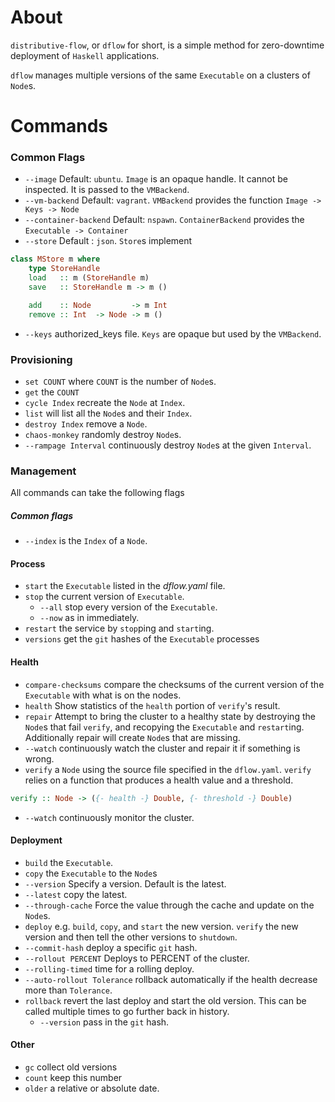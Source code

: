 # About

`distributive-flow`, or `dflow` for short, is a simple method for zero-downtime deployment of `Haskell` applications.

`dflow` manages multiple versions of the same `Executable` on a clusters of `Node`s.

# Commands
### Common Flags
- `--image` Default: `ubuntu`. `Image` is an opaque handle. It cannot be inspected. It is passed to the `VMBackend`.
- `--vm-backend` Default: `vagrant`. `VMBackend` provides the function `Image -> Keys -> Node`
- `--container-backend` Default: `nspawn`.
  `ContainerBackend` provides the `Executable -> Container`
- `--store` Default : `json`. `Store`s implement
```haskell
class MStore m where
    type StoreHandle
    load   :: m (StoreHandle m)
    save   :: StoreHandle m -> m ()

    add    :: Node         -> m Int
    remove :: Int  -> Node -> m ()
```
- `--keys` authorized_keys file. `Keys` are opaque but used by the
`VMBackend`.

### Provisioning
- `set COUNT` where `COUNT` is the number of `Node`s.
- `get` the `COUNT`
- `cycle Index` recreate the `Node` at `Index`.
- `list` will list all the `Node`s and their `Index`.
- `destroy Index` remove a `Node`.
- `chaos-monkey` randomly destroy `Node`s.
 - `--rampage Interval` continuously destroy `Node`s at the given `Interval`.

### Management

All commands can take the following flags
##### Common flags
- `--index`  is the `Index` of a `Node`.

#### Process

- `start` the `Executable` listed in the *dflow.yaml* file.
- `stop`  the current version of `Executable`.
  - `--all` stop every version of the `Executable`.
  - `--now` as in immediately.
- `restart` the service by `stop`ping and `start`ing.
- `versions` get the `git` hashes of the `Executable` processes

#### Health

- `compare-checksums` compare the checksums of the current version of the `Executable` with what is on the nodes.
- `health` Show statistics of the `health` portion of `verify`'s result.
- `repair` Attempt to bring the cluster to a healthy state by destroying the `Node`s that fail `verify`, and recopying the `Executable` and `restart`ing. Additionally repair will create `Node`s that are missing.
 - `--watch` continuously watch the cluster and repair it if something is wrong.
- `verify` a `Node` using the source file specified in the `dflow.yaml`. `verify` relies on a function that produces a health value and a threshold.
```haskell
verify :: Node -> ({- health -} Double, {- threshold -} Double)
```
  - `--watch` continuously monitor the cluster.

#### Deployment

- `build` the `Executable`.
- `copy` the `Executable` to the `Node`s
 - `--version` Specify a version. Default is the latest.
 - `--latest` copy the latest.
 - `--through-cache` Force the value through the cache and update on the `Node`s.
- `deploy` e.g. `build`, `copy`, and `start` the new version. `verify` the new version and then tell the other versions to `shutdown`.
 - `--commit-hash` deploy a specific `git` hash.
 - `--rollout PERCENT` Deploys to PERCENT of the cluster.
 - `--rolling-timed` time for a rolling deploy.
 - `--auto-rollout Tolerance` rollback automatically if the health decrease more than `Tolerance`.
- `rollback` revert the last deploy and start the old version. This can be called multiple times to go further back in history.
  - `--version` pass in the `git` hash.

#### Other

- `gc` collect old versions
 - `count` keep this number
 - `older` a relative or absolute date.

